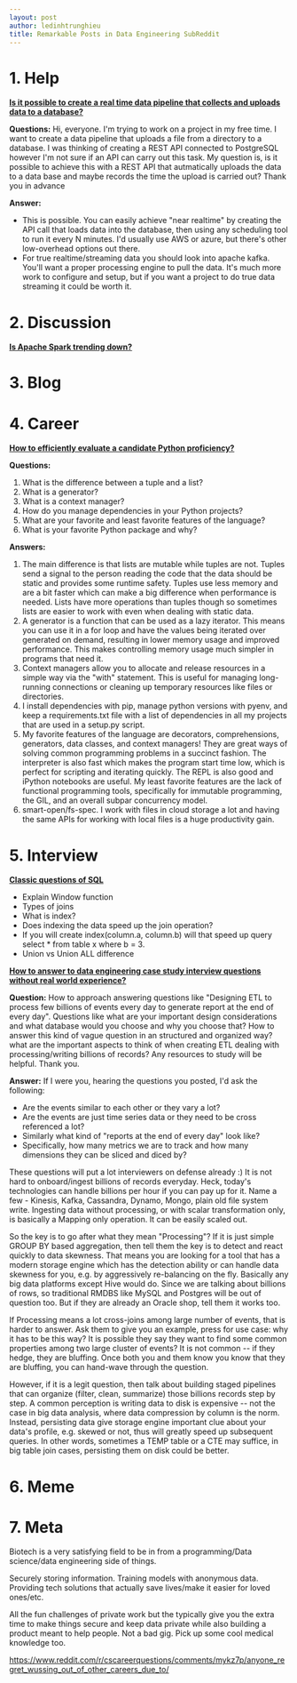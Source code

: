 ```yaml
---
layout: post
author: ledinhtrunghieu
title: Remarkable Posts in Data Engineering SubReddit
---
```


# 1. Help

**[Is it possible to create a real time data pipeline that collects and uploads data to a database?](https://www.reddit.com/r/dataengineering/comments/o0momn/is_it_possible_to_create_a_real_time_data/)**

**Questions:**
Hi, everyone. I'm trying to work on a project in my free time. I want to create a data pipeline that uploads a file from a directory to a database. I was thinking of creating a REST API connected to PostgreSQL however I'm not sure if an API can carry out this task. My question is, is it possible to achieve this with a REST API that autmatically uploads the data to a data base and maybe records the time the upload is carried out? Thank you in advance

**Answer:**
* This is possible. You can easily achieve "near realtime" by creating the API call that loads data into the database, then using any scheduling tool to run it every N minutes. I'd usually use AWS or azure, but there's other low-overhead options out there.
* For true realtime/streaming data you should look into apache kafka. You'll want a proper processing engine to pull the data. It's much more work to configure and setup, but if you want a project to do true data streaming it could be worth it.


# 2. Discussion

**[Is Apache Spark trending down?](https://www.reddit.com/r/dataengineering/comments/o02lqu/is_apache_spark_trending_down_why/)**





# 3. Blog

# 4. Career

**[How to efficiently evaluate a candidate Python proficiency?](https://www.reddit.com/r/dataengineering/comments/o0dkpc/how_to_efficiently_evaluate_a_candidate_python/)**

**Questions:**
1. What is the difference between a tuple and a list?
2. What is a generator?
3. What is a context manager?
4. How do you manage dependencies in your Python projects?
5. What are your favorite and least favorite features of the language?
6. What is your favorite Python package and why?

**Answers:**
1. The main difference is that lists are mutable while tuples are not. Tuples send a signal to the person reading the code that the data should be static and provides some runtime safety. Tuples use less memory and are a bit faster which can make a big difference when performance is needed. Lists have more operations than tuples though so sometimes lists are easier to work with even when dealing with static data.
2. A generator is a function that can be used as a lazy iterator. This means you can use it in a for loop and have the values being iterated over generated on demand, resulting in lower memory usage and improved performance. This makes controlling memory usage much simpler in programs that need it.
3. Context managers allow you to allocate and release resources in a simple way via the "with" statement. This is useful for managing long-running connections or cleaning up temporary resources like files or directories.
4. I install dependencies with pip, manage python versions with pyenv, and keep a requirements.txt file with a list of dependencies in all my projects that are used in a setup.py script.
5. My favorite features of the language are decorators, comprehensions, generators, data classes, and context managers! They are great ways of solving common programming problems in a succinct fashion. The interpreter is also fast which makes the program start time low, which is perfect for scripting and iterating quickly. The REPL is also good and iPython notebooks are useful. My least favorite features are the lack of functional programming tools, specifically for immutable programming, the GIL, and an overall subpar concurrency model.
6. smart-open/fs-spec. I work with files in cloud storage a lot and having the same APIs for working with local files is a huge productivity gain.


# 5. Interview

**[Classic questions of SQL](https://www.reddit.com/r/dataengineering/comments/nh3yka/question_what_are_some_classic_questions_of_sql/)**
* Explain Window function
* Types of joins
* What is index?
* Does indexing the data speed up the join operation?
* If you will create index(column.a, column.b) will that speed up query select * from table x where b = 3.
* Union vs Union ALL difference


**[How to answer to data engineering case study interview questions without real world experience?](https://www.reddit.com/r/dataengineering/comments/nrv8l6/how_to_answer_to_data_engineering_case_study/)**

**Question:** How to approach answering questions like "Designing ETL to process few billions of events every day to generate report at the end of every day". Questions like what are your important design considerations and what database would you choose and why you choose that?
How to answer this kind of vague question in an structured and organized way? what are the important aspects to think of when creating ETL dealing with processing/writing billions of records? Any resources to study will be helpful. Thank you.

**Answer:**
If I were you, hearing the questions you posted, I'd ask the following:
* Are the events similar to each other or they vary a lot?
* Are the events are just time series data or they need to be cross referenced a lot?
* Similarly what kind of "reports at the end of every day" look like?
* Specifically, how many metrics we are to track and how many dimensions they can be sliced and diced by?

These questions will put a lot interviewers on defense already :) It is not hard to onboard/ingest billions of records everyday. Heck, today's technologies can handle billions per hour if you can pay up for it. Name a few - Kinesis, Kafka, Cassandra, Dynamo, Mongo, plain old file system write. Ingesting data without processing, or with scalar transformation only, is basically a Mapping only operation. It can be easily scaled out.

So the key is to go after what they mean "Processing"? If it is just simple GROUP BY based aggregation, then tell them the key is to detect and react quickly to data skewness. That means you are looking for a tool that has a modern storage engine which has the detection ability or can handle data skewness for you, e.g. by aggressively re-balancing on the fly. Basically any big data platforms except Hive would do. Since we are talking about billions of rows, so traditional RMDBS like MySQL and Postgres will be out of question too. But if they are already an Oracle shop, tell them it works too.

If Processing means a lot cross-joins among large number of events, that is harder to answer. Ask them to give you an example, press for use case: why it has to be this way? It is possible they say they want to find some common properties among two large cluster of events? It is not common -- if they hedge, they are bluffing. Once both you and them know you know that they are bluffing, you can hand-wave through the question.

However, if it is a legit question, then talk about building staged pipelines that can organize (filter, clean, summarize) those billions records step by step. A common perception is writing data to disk is expensive -- not the case in big data analysis, where data compression by column is the norm. Instead, persisting data give storage engine important clue about your data's profile, e.g. skewed or not, thus will greatly speed up subsequent queries. In other words, sometimes a TEMP table or a CTE may suffice, in big table join cases, persisting them on disk could be better.


# 6. Meme
 
# 7. Meta

Biotech is a very satisfying field to be in from a programming/Data science/data engineering side of things.

Securely storing information. Training models with anonymous data. Providing tech solutions that actually save lives/make it easier for loved ones/etc.

All the fun challenges of private work but the typically give you the extra time to make things secure and keep data private while also building a product meant to help people. Not a bad gig. Pick up some cool medical knowledge too.


https://www.reddit.com/r/cscareerquestions/comments/mykz7p/anyone_regret_wussing_out_of_other_careers_due_to/



